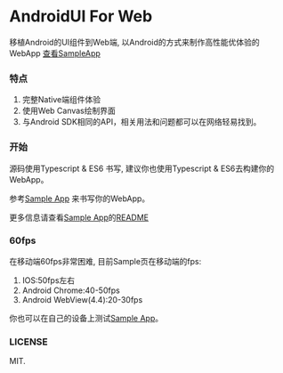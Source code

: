 # AndroidUI For Web

移植Android的UI组件到Web端, 以Android的方式来制作高性能优体验的WebApp
[查看SampleApp](http://linfaxin.com/AndroidUI4Web/sample/main.html)


### 特点

1. 完整Native端组件体验
2. 使用Web Canvas绘制界面
3. 与Android SDK相同的API，相关用法和问题都可以在网络轻易找到。


### 开始

源码使用Typescript & ES6 书写, 建议你也使用Typescript & ES6去构建你的WebApp。

参考[Sample App](https://github.com/linfaxin/AndroidUI4Web/tree/master/sample) 来书写你的WebApp。
 
更多信息请查看[Sample App](https://github.com/linfaxin/AndroidUI4Web/tree/master/sample)的[README](https://github.com/linfaxin/AndroidUI4Web/tree/master/sample/README.md)



### 60fps

在移动端60fps非常困难, 目前Sample页在移动端的fps:

1. IOS:50fps左右
2. Android Chrome:40-50fps
3. Android WebView(4.4):20-30fps

你也可以在自己的设备上测试[Sample App](http://linfaxin.com/AndroidUI4Web/sample/main.html)。


### LICENSE

MIT.